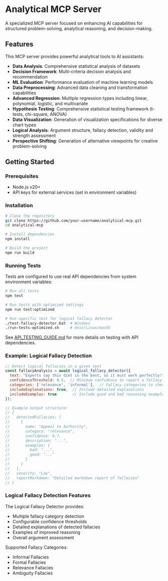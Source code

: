 # Analytical MCP Server

A specialized MCP server focused on enhancing AI capabilities for structured problem-solving, analytical reasoning, and decision-making.

## Features

This MCP server provides powerful analytical tools to AI assistants:

- **Data Analysis**: Comprehensive statistical analysis of datasets
- **Decision Framework**: Multi-criteria decision analysis and recommendation
- **ML Evaluation**: Performance evaluation of machine learning models
- **Data Preprocessing**: Advanced data cleaning and transformation capabilities
- **Advanced Regression**: Multiple regression types including linear, polynomial, logistic, and multivariate
- **Hypothesis Testing**: Comprehensive statistical testing framework (t-tests, chi-square, ANOVA)
- **Data Visualization**: Generation of visualization specifications for diverse chart types
- **Logical Analysis**: Argument structure, fallacy detection, validity and strength assessment
- **Perspective Shifting**: Generation of alternative viewpoints for creative problem-solving

## Getting Started

### Prerequisites

- Node.js v20+
- API keys for external services (set in environment variables)

### Installation

```bash
# Clone the repository
git clone https://github.com/your-username/analytical-mcp.git
cd analytical-mcp

# Install dependencies
npm install

# Build the project
npm run build
```

### Running Tests

Tests are configured to use real API dependencies from system environment variables:

```bash
# Run all tests
npm test

# Run tests with optimized settings
npm run test:optimized

# Run specific test for logical fallacy detector
./test-fallacy-detector.bat  # Windows
./run-tests-optimized.sh     # Unix/Linux/macOS
```

See [API_TESTING_GUIDE.md](./API_TESTING_GUIDE.md) for more details on testing with API dependencies.

### Example: Logical Fallacy Detection

```javascript
// Detect logical fallacies in a given text
const fallacyAnalysis = await logical_fallacy_detector({
  text: "Experts say this diet is the best, so it must work perfectly!",
  confidenceThreshold: 0.5,  // Minimum confidence to report a fallacy
  categories: ['relevance', 'informal'],  // Fallacy categories to check
  includeExplanations: true,  // Include detailed explanations
  includeExamples: true       // Include good and bad reasoning examples
});

// Example output structure:
// {
//   detectedFallacies: [
//     {
//       name: "Appeal to Authority",
//       category: "relevance",
//       confidence: 0.7,
//       description: "...",
//       examples: {
//         bad: "...",
//         good: "..."
//       }
//     }
//   ],
//   severity: "Low",
//   reportMarkdown: "Detailed markdown report of fallacies"
// }
```

### Logical Fallacy Detection Features

The Logical Fallacy Detector provides:
- Multiple fallacy category detection
- Configurable confidence thresholds
- Detailed explanations of detected fallacies
- Examples of improved reasoning
- Overall argument assessment

Supported Fallacy Categories:
- Informal Fallacies
- Formal Fallacies
- Relevance Fallacies
- Ambiguity Fallacies
